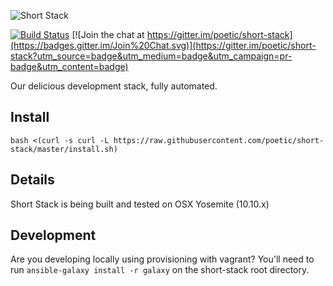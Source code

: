 ![Short Stack](https://raw.githubusercontent.com/poetic/short-stack/master/assets/shortstack-logo-v1.jpg)

[![Build Status](https://travis-ci.org/poetic/short-stack.svg?branch=travis)](https://travis-ci.org/poetic/short-stack)
[![Join the chat at https://gitter.im/poetic/short-stack](https://badges.gitter.im/Join%20Chat.svg)](https://gitter.im/poetic/short-stack?utm_source=badge&utm_medium=badge&utm_campaign=pr-badge&utm_content=badge)

Our delicious development stack, fully automated.

## Install
`bash <(curl -s curl -L https://raw.githubusercontent.com/poetic/short-stack/master/install.sh)`

## Details

Short Stack is being built and tested on OSX Yosemite (10.10.x)

## Development

Are you developing locally using provisioning with vagrant?
You'll need to run `ansible-galaxy install -r galaxy` on the short-stack root
directory.
